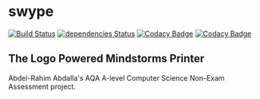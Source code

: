 # swype

[![Build Status](https://travis-ci.org/abdelabdalla/swype.svg?branch=master)](https://travis-ci.org/abdelabdalla/swype)
[![dependencies Status](https://david-dm.org/abdelabdalla/swype/status.svg)](https://david-dm.org/abdelabdalla/swype)
[![Codacy Badge](https://api.codacy.com/project/badge/Grade/2b4906ad218c465f9f62da9b9ac77622)](https://www.codacy.com/app/abdelabdalla/swype?utm_source=github.com&utm_medium=referral&utm_content=abdelabdalla/swype&utm_campaign=badger)
[![Codacy Badge](https://api.codacy.com/project/badge/Coverage/2b4906ad218c465f9f62da9b9ac77622)](https://www.codacy.com/app/abdelabdalla/swype?utm_source=github.com&utm_medium=referral&utm_content=abdelabdalla/swype&utm_campaign=Badge_Coverage)


## The Logo Powered Mindstorms Printer

Abdel-Rahim Abdalla's AQA A-level Computer Science Non-Exam Assessment project.